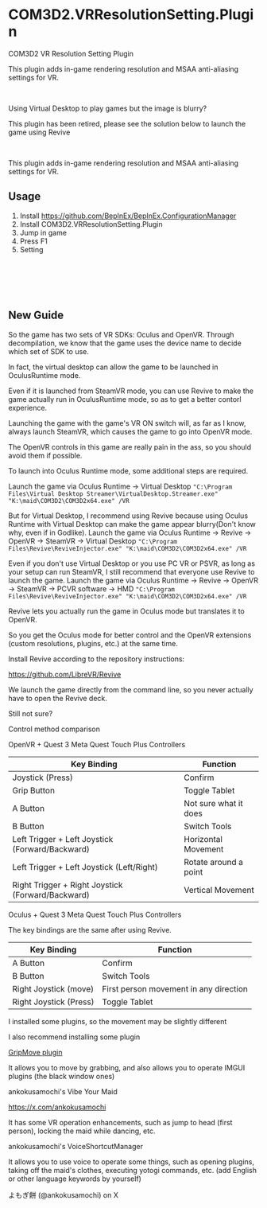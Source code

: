 # COM3D2.VRResolutionSetting.Plugin
 COM3D2 VR Resolution Setting Plugin


This plugin adds in-game rendering resolution and MSAA anti-aliasing settings for VR.

<br>

Using Virtual Desktop to play games but the image is blurry?

This plugin has been retired, please see the solution below to launch the game using Revive


<br>

This plugin adds in-game rendering resolution and MSAA anti-aliasing settings for VR.


## Usage
1. Install https://github.com/BepInEx/BepInEx.ConfigurationManager
2. Install COM3D2.VRResolutionSetting.Plugin
3. Jump in game
4. Press F1
5. Setting


<br>
<br>
<br>
<br>

## New Guide


So the game has two sets of VR SDKs: Oculus and OpenVR. Through decompilation, we know that the game uses the device name to decide which set of SDK to use.

In fact, the virtual desktop can allow the game to be launched in OculusRuntime mode. 

Even if it is launched from SteamVR mode, you can use Revive to make the game actually run in OculusRuntime mode, so as to get a better contorl experience. 

Launching the game with the game's VR ON switch will, as far as I know, always launch SteamVR, which causes the game to go into OpenVR mode.

The OpenVR controls in this game are really pain in the ass, so you should avoid them if possible.


To launch into Oculus Runtime mode, some additional steps are required.


Launch the game via Oculus Runtime -> Virtual Desktop
`"C:\Program Files\Virtual Desktop Streamer\VirtualDesktop.Streamer.exe" "K:\maid\COM3D2\COM3D2x64.exe" /VR`


But for Virtual Desktop, I recommend using Revive because using Oculus Runtime with Virtual Desktop can make the game appear blurry(Don't know why, even if in Godlike).
Launch the game via Oculus Runtime -> Revive -> OpenVR -> SteamVR -> Virtual Desktop
`"C:\Program Files\Revive\ReviveInjector.exe" "K:\maid\COM3D2\COM3D2x64.exe" /VR`



Even if you don't use Virtual Desktop or you use PC VR or PSVR, as long as your setup can run SteamVR, I still recommend that everyone use Revive to launch the game.
Launch the game via Oculus Runtime -> Revive -> OpenVR -> SteamVR -> PCVR software -> HMD
`"C:\Program Files\Revive\ReviveInjector.exe" "K:\maid\COM3D2\COM3D2x64.exe" /VR`



Revive lets you actually run the game in Oculus mode but translates it to OpenVR. 

So you get the Oculus mode for better control and the OpenVR extensions (custom resolutions, plugins, etc.) at the same time.

Install Revive according to the repository instructions: 

https://github.com/LibreVR/Revive

We launch the game directly from the command line, so you never actually have to open the Revive deck. 




Still not sure?

Control method comparison

OpenVR + Quest 3 Meta Quest Touch Plus Controllers

Key Binding                                                                                 | Function
------------------------------------------------------- |------------
Joystick (Press)                                                                          | Confirm
Grip Button                                                                                  | Toggle Tablet
A Button                                                                                        | Not sure what it does
B Button                                                                                         | Switch Tools
Left Trigger + Left Joystick (Forward/Backward)             | Horizontal Movement
Left Trigger + Left Joystick (Left/Right)                              | Rotate around a point
Right Trigger + Right Joystick (Forward/Backward)         | Vertical Movement

Oculus + Quest 3 Meta Quest Touch Plus Controllers

The key bindings are the same after using Revive.

Key Binding                       | Function
-------------------------|-----------
A Button                             | Confirm
B Button                              | Switch Tools
Right Joystick (move)     | First person movement in any direction
Right Joystick (Press)    | Toggle Tablet

I installed some plugins, so the movement may be slightly different


I also recommend installing some plugin

[GripMove plugin](https://ux.getuploader.com/scarletkom_mod/download/45)

It allows you to move by grabbing, and also allows you to operate IMGUI plugins (the black window ones)

ankokusamochi's Vibe Your Maid

https://x.com/ankokusamochi

It has some VR operation enhancements, such as jump to head (first person), locking the maid while dancing, etc.

ankokusamochi's VoiceShortcutManager

It allows you to use voice to operate some things, such as opening plugins, taking off the maid's clothes, executing yotogi commands, etc. (add English or other language keywords by yourself) 

よもぎ餅 (@ankokusamochi) on X
